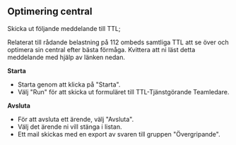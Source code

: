 ## Optimering central ##

Skicka ut följande meddelande till TTL;

Relaterat till rådande belastning på 112 ombeds samtliga TTL att se över och optimera sin central efter bästa förmåga.
Kvittera att ni läst detta meddelande med hjälp av länken nedan.

**Starta**

* Starta genom att klicka på "Starta".
* Välj "Run" för att skicka ut formuläret till TTL-Tjänstgörande Teamledare.

**Avsluta**

* För att avsluta ett ärende, välj "Avsluta".
* Välj det ärende ni vill stänga i listan.
* Ett mail skickas med en export av svaren till gruppen "Övergripande".
